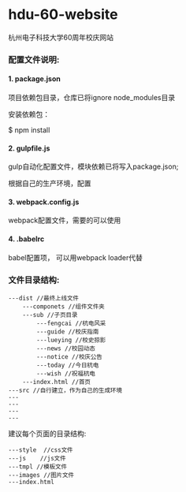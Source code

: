 # hdu-60-website
杭州电子科技大学60周年校庆网站


### 配置文件说明:

#### 1. package.json
项目依赖包目录，仓库已将ignore node_modules目录

安装依赖包：

$ npm install
#### 2. gulpfile.js

gulp自动化配置文件，模块依赖已将写入package.json;

根据自己的生产环境，配置

#### 3. webpack.config.js

webpack配置文件，需要的可以使用

#### 4. .babelrc

babel配置项， 可以用webpack loader代替

### 文件目录结构:

	---dist //最终上线文件
		---componets //组件文件夹
		---sub //子页目录
			---fengcai //杭电风采
			---guide //校庆指南
			---lueying //校史掠影
			---news //校园动态
			---notice //校庆公告
			---today //今日杭电
			---wish //祝福杭电
		---index.html //首页
	---src //自行建立，作为自己的生成环境
	---
	---
	---
	---
建议每个页面的目录结构:

	---style  //css文件
	---js    //js文件
	---tmpl //模板文件
	---images //图片文件
	---index.html